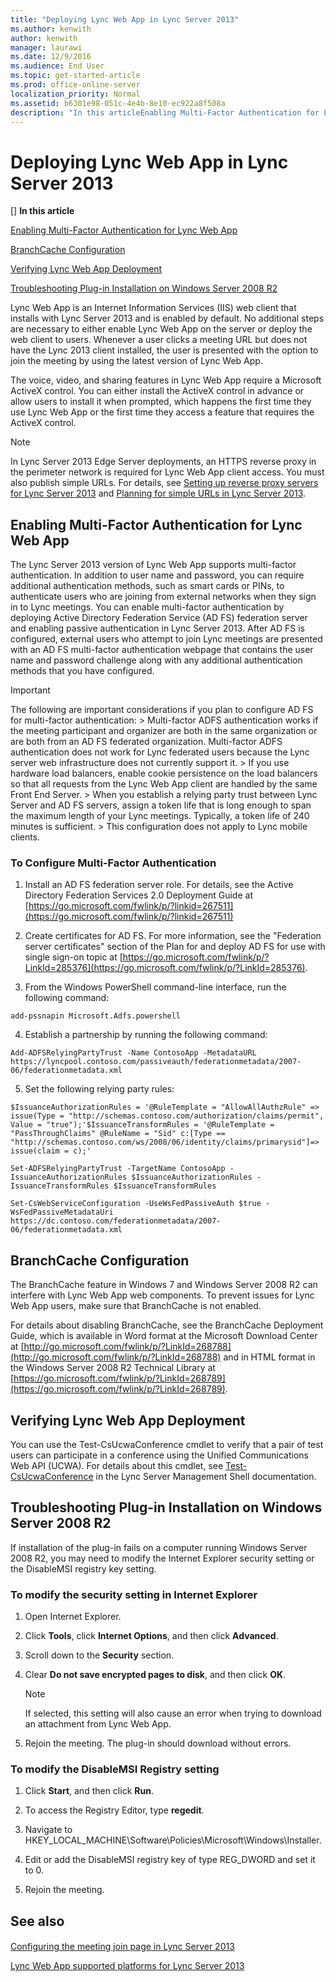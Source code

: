 ```yaml
---
title: "Deploying Lync Web App in Lync Server 2013"
ms.author: kenwith
author: kenwith
manager: laurawi
ms.date: 12/9/2016
ms.audience: End User
ms.topic: get-started-article
ms.prod: office-online-server
localization_priority: Normal
ms.assetid: b6301e98-051c-4e4b-8e10-ec922a8f508a
description: "In this articleEnabling Multi-Factor Authentication for Lync Web AppBranchCache ConfigurationVerifying Lync Web App DeploymentTroubleshooting Plug-in Installation on Windows Server 2008 R2"
---
```


# Deploying Lync Web App in Lync Server 2013
[]
 **In this article**
  
[Enabling Multi-Factor Authentication for Lync Web App](#sectionSection0)
  
[BranchCache Configuration](#sectionSection1)
  
[Verifying Lync Web App Deployment](#sectionSection2)
  
[Troubleshooting Plug-in Installation on Windows Server 2008 R2](#sectionSection3)
  
Lync Web App is an Internet Information Services (IIS) web client that installs with Lync Server 2013 and is enabled by default. No additional steps are necessary to either enable Lync Web App on the server or deploy the web client to users. Whenever a user clicks a meeting URL but does not have the Lync 2013 client installed, the user is presented with the option to join the meeting by using the latest version of Lync Web App.
  
The voice, video, and sharing features in Lync Web App require a Microsoft ActiveX control. You can either install the ActiveX control in advance or allow users to install it when prompted, which happens the first time they use Lync Web App or the first time they access a feature that requires the ActiveX control.
  
> [!NOTE]
> In Lync Server 2013 Edge Server deployments, an HTTPS reverse proxy in the perimeter network is required for Lync Web App client access. You must also publish simple URLs. For details, see [Setting up reverse proxy servers for Lync Server 2013](setting-up-reverse-proxy-servers.md) and [Planning for simple URLs in Lync Server 2013](planning-for-simple-urls.md). 
  
## Enabling Multi-Factor Authentication for Lync Web App
<a name="sectionSection0"> </a>

The Lync Server 2013 version of Lync Web App supports multi-factor authentication. In addition to user name and password, you can require additional authentication methods, such as smart cards or PINs, to authenticate users who are joining from external networks when they sign in to Lync meetings. You can enable multi-factor authentication by deploying Active Directory Federation Service (AD FS) federation server and enabling passive authentication in Lync Server 2013. After AD FS is configured, external users who attempt to join Lync meetings are presented with an AD FS multi-factor authentication webpage that contains the user name and password challenge along with any additional authentication methods that you have configured.
  
> [!IMPORTANT]
>  The following are important considerations if you plan to configure AD FS for multi-factor authentication: >  Multi-factor ADFS authentication works if the meeting participant and organizer are both in the same organization or are both from an AD FS federated organization. Multi-factor ADFS authentication does not work for Lync federated users because the Lync server web infrastructure does not currently support it. >  If you use hardware load balancers, enable cookie persistence on the load balancers so that all requests from the Lync Web App client are handled by the same Front End Server. >  When you establish a relying party trust between Lync Server and AD FS servers, assign a token life that is long enough to span the maximum length of your Lync meetings. Typically, a token life of 240 minutes is sufficient. >  This configuration does not apply to Lync mobile clients. 
  
### To Configure Multi-Factor Authentication

1. Install an AD FS federation server role. For details, see the Active Directory Federation Services 2.0 Deployment Guide at [https://go.microsoft.com/fwlink/p/?linkid=267511](https://go.microsoft.com/fwlink/p/?linkid=267511)
    
2. Create certificates for AD FS. For more information, see the "Federation server certificates" section of the Plan for and deploy AD FS for use with single sign-on topic at [https://go.microsoft.com/fwlink/p/?LinkId=285376](https://go.microsoft.com/fwlink/p/?LinkId=285376).
    
3. From the Windows PowerShell command-line interface, run the following command:
    
  ```
  add-pssnapin Microsoft.Adfs.powershell
  ```

4. Establish a partnership by running the following command:
    
  ```
  Add-ADFSRelyingPartyTrust -Name ContosoApp -MetadataURL https://lyncpool.contoso.com/passiveauth/federationmetadata/2007-06/federationmetadata.xml
  ```

5. Set the following relying party rules:
    
  ```
  $IssuanceAuthorizationRules = '@RuleTemplate = "AllowAllAuthzRule" => issue(Type = "http://schemas.contoso.com/authorization/claims/permit", Value = "true");'$IssuanceTransformRules = '@RuleTemplate = "PassThroughClaims" @RuleName = "Sid" c:[Type == "http://schemas.contoso.com/ws/2008/06/identity/claims/primarysid"]=> issue(claim = c);'
  ```

  ```
  Set-ADFSRelyingPartyTrust -TargetName ContosoApp -IssuanceAuthorizationRules $IssuanceAuthorizationRules -IssuanceTransformRules $IssuanceTransformRules
  ```

  ```
  Set-CsWebServiceConfiguration -UseWsFedPassiveAuth $true -WsFedPassiveMetadataUri https://dc.contoso.com/federationmetadata/2007-06/federationmetadata.xml
  ```

## BranchCache Configuration
<a name="sectionSection1"> </a>

The BranchCache feature in Windows 7 and Windows Server 2008 R2 can interfere with Lync Web App web components. To prevent issues for Lync Web App users, make sure that BranchCache is not enabled. 
  
For details about disabling BranchCache, see the BranchCache Deployment Guide, which is available in Word format at the Microsoft Download Center at [http://go.microsoft.com/fwlink/p/?LinkId=268788](http://go.microsoft.com/fwlink/p/?LinkId=268788) and in HTML format in the Windows Server 2008 R2 Technical Library at [https://go.microsoft.com/fwlink/p/?LinkId=268789](https://go.microsoft.com/fwlink/p/?LinkId=268789).
  
## Verifying Lync Web App Deployment
<a name="sectionSection2"> </a>

You can use the Test-CsUcwaConference cmdlet to verify that a pair of test users can participate in a conference using the Unified Communications Web API (UCWA). For details about this cmdlet, see [Test-CsUcwaConference](test-csucwaconference.md) in the Lync Server Management Shell documentation. 
  
## Troubleshooting Plug-in Installation on Windows Server 2008 R2
<a name="sectionSection3"> </a>

If installation of the plug-in fails on a computer running Windows Server 2008 R2, you may need to modify the Internet Explorer security setting or the DisableMSI registry key setting.
  
### To modify the security setting in Internet Explorer

1. Open Internet Explorer.
    
2. Click **Tools**, click **Internet Options**, and then click **Advanced**.
    
3. Scroll down to the **Security** section. 
    
4. Clear **Do not save encrypted pages to disk**, and then click **OK**.
    
    > [!NOTE]
    > If selected, this setting will also cause an error when trying to download an attachment from Lync Web App. 
  
5. Rejoin the meeting. The plug-in should download without errors.
    
### To modify the DisableMSI Registry setting

1. Click **Start**, and then click **Run**.
    
2. To access the Registry Editor, type **regedit**.
    
3. Navigate to HKEY_LOCAL_MACHINE\Software\Policies\Microsoft\Windows\Installer.
    
4. Edit or add the DisableMSI registry key of type REG_DWORD and set it to 0.
    
5. Rejoin the meeting.
    
## See also
<a name="sectionSection3"> </a>

#### 

[Configuring the meeting join page in Lync Server 2013](configuring-the-meeting-join-page.md)
  
[Lync Web App supported platforms for Lync Server 2013](lync-web-app-supported-platforms.md)

